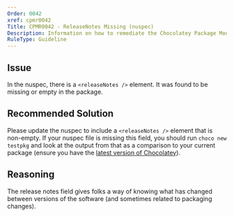 ```yaml
---
Order: 0042
xref: cpmr0042
Title: CPMR0042 - ReleaseNotes Missing (nuspec)
Description: Information on how to remediate the Chocolatey Package Moderation Rule 0042
RuleType: Guideline
---
```


## Issue

In the nuspec, there is a `<releaseNotes />` element. It was found to be missing or empty in the package.

## Recommended Solution

Please update the nuspec to include a `<releaseNotes />` element that is non-empty. If your nuspec file is missing this field, you should run `choco new testpkg` and look at the output from that as a comparison to your current package (ensure you have the [latest version of Chocolatey](https://chocolatey.org/packages?q=id%3Achocolatey)).

## Reasoning

The release notes field gives folks a way of knowing what has changed between versions of the software (and sometimes related to packaging changes).
